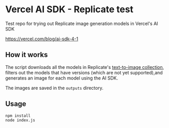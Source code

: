 # Vercel AI SDK - Replicate test

Test repo for trying out Replicate image generation models in Vercel's AI SDK

https://vercel.com/blog/ai-sdk-4-1

## How it works

The script downloads all the models in Replicate's [text-to-image collection](https://replicate.com/collections/text-to-image), filters out the models that have versions (which are not yet supported),and generates an image for each model using the AI SDK.

The images are saved in the `outputs` directory.

## Usage

```console
npm install
node index.js
```